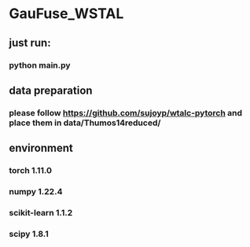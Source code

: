 # GauFuse_WSTAL
## just run:
### python main.py
## data preparation
### please follow https://github.com/sujoyp/wtalc-pytorch and place them in data/Thumos14reduced/

## environment
### torch 1.11.0
### numpy 1.22.4
### scikit-learn 1.1.2
### scipy 1.8.1
